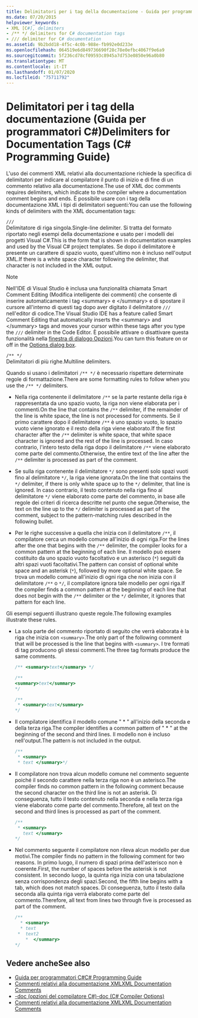```yaml
---
title: Delimitatori per i tag della documentazione - Guida per programmatori C#
ms.date: 07/20/2015
helpviewer_keywords:
- XML [C#], delimiters
- /** */ delimiters for C# documentation tags
- /// delimiter for C# documentation
ms.assetid: 9b2bdd18-4f5c-4c0b-988e-fb992e0d233e
ms.openlocfilehash: 064519e6d849736690f28c78e0efbc4067f9e6a9
ms.sourcegitcommit: 5f236cd78cf09593c8945a7d753e0850e96a0b80
ms.translationtype: MT
ms.contentlocale: it-IT
ms.lasthandoff: 01/07/2020
ms.locfileid: "75711792"
---
```

# <a name="delimiters-for-documentation-tags-c-programming-guide"></a><span data-ttu-id="995d6-102">Delimitatori per i tag della documentazione (Guida per programmatori C#)</span><span class="sxs-lookup"><span data-stu-id="995d6-102">Delimiters for Documentation Tags (C# Programming Guide)</span></span>
<span data-ttu-id="995d6-103">L'uso dei commenti XML relativi alla documentazione richiede la specifica di delimitatori per indicare al compilatore il punto di inizio e di fine di un commento relativo alla documentazione.</span><span class="sxs-lookup"><span data-stu-id="995d6-103">The use of XML doc comments requires delimiters, which indicate to the compiler where a documentation comment begins and ends.</span></span> <span data-ttu-id="995d6-104">È possibile usare con i tag della documentazione XML i tipi di delimitatori seguenti:</span><span class="sxs-lookup"><span data-stu-id="995d6-104">You can use the following kinds of delimiters with the XML documentation tags:</span></span>  
  
 `///`  
 <span data-ttu-id="995d6-105">Delimitatore di riga singola.</span><span class="sxs-lookup"><span data-stu-id="995d6-105">Single-line delimiter.</span></span> <span data-ttu-id="995d6-106">Si tratta del formato riportato negli esempi della documentazione e usato per i modelli dei progetti Visual C#.</span><span class="sxs-lookup"><span data-stu-id="995d6-106">This is the form that is shown in documentation examples and used by the Visual C# project templates.</span></span> <span data-ttu-id="995d6-107">Se dopo il delimitatore è presente un carattere di spazio vuoto, quest'ultimo non è incluso nell'output XML.</span><span class="sxs-lookup"><span data-stu-id="995d6-107">If there is a white space character following the delimiter, that character is not included in the XML output.</span></span>  
  
> [!NOTE]
> <span data-ttu-id="995d6-108">Nell'IDE di Visual Studio è inclusa una funzionalità chiamata Smart Comment Editing (Modifica intelligente dei commenti) che consente di inserire automaticamente i tag \<summary> e \</summary> e di spostare il cursore all'interno di questi tag dopo aver digitato il delimitatore `///` nell'editor di codice.</span><span class="sxs-lookup"><span data-stu-id="995d6-108">The Visual Studio IDE has a feature called Smart Comment Editing that automatically inserts the \<summary> and \</summary> tags and moves your cursor within these tags after you type the `///` delimiter in the Code Editor.</span></span> <span data-ttu-id="995d6-109">È possibile attivare o disattivare questa funzionalità nella [finestra di dialogo Opzioni](/visualstudio/ide/reference/options-text-editor-csharp-advanced).</span><span class="sxs-lookup"><span data-stu-id="995d6-109">You can turn this feature on or off in the [Options dialog box](/visualstudio/ide/reference/options-text-editor-csharp-advanced).</span></span>  
  
 `/** */`  
 <span data-ttu-id="995d6-110">Delimitatori di più righe.</span><span class="sxs-lookup"><span data-stu-id="995d6-110">Multiline delimiters.</span></span>  
  
 <span data-ttu-id="995d6-111">Quando si usano i delimitatori `/** */` è necessario rispettare determinate regole di formattazione.</span><span class="sxs-lookup"><span data-stu-id="995d6-111">There are some formatting rules to follow when you use the `/** */` delimiters.</span></span>  
  
- <span data-ttu-id="995d6-112">Nella riga contenente il delimitatore `/**` se la parte restante della riga è rappresentata da uno spazio vuoto, la riga non viene elaborata per i commenti.</span><span class="sxs-lookup"><span data-stu-id="995d6-112">On the line that contains the `/**` delimiter, if the remainder of the line is white space, the line is not processed for comments.</span></span> <span data-ttu-id="995d6-113">Se il primo carattere dopo il delimitatore `/**` è uno spazio vuoto, lo spazio vuoto viene ignorato e il resto della riga viene elaborato.</span><span class="sxs-lookup"><span data-stu-id="995d6-113">If the first character after the `/**` delimiter is white space, that white space character is ignored and the rest of the line is processed.</span></span> <span data-ttu-id="995d6-114">In caso contrario, l'intero testo della riga dopo il delimitatore `/**` viene elaborato come parte del commento.</span><span class="sxs-lookup"><span data-stu-id="995d6-114">Otherwise, the entire text of the line after the `/**` delimiter is processed as part of the comment.</span></span>  
  
- <span data-ttu-id="995d6-115">Se sulla riga contenente il delimitatore `*/` sono presenti solo spazi vuoti fino al delimitatore `*/`, la riga viene ignorata.</span><span class="sxs-lookup"><span data-stu-id="995d6-115">On the line that contains the `*/` delimiter, if there is only white space up to the `*/` delimiter, that line is ignored.</span></span> <span data-ttu-id="995d6-116">In caso contrario, il testo contenuto nella riga fino al delimitatore `*/` viene elaborato come parte del commento, in base alle regole dei criteri di ricerca descritte nel punto che segue.</span><span class="sxs-lookup"><span data-stu-id="995d6-116">Otherwise, the text on the line up to the `*/` delimiter is processed as part of the comment, subject to the pattern-matching rules described in the following bullet.</span></span>  
  
- <span data-ttu-id="995d6-117">Per le righe successive a quella che inizia con il delimitatore `/**`, il compilatore cerca un modello comune all'inizio di ogni riga.</span><span class="sxs-lookup"><span data-stu-id="995d6-117">For the lines after the one that begins with the `/**` delimiter, the compiler looks for a common pattern at the beginning of each line.</span></span> <span data-ttu-id="995d6-118">Il modello può essere costituito da uno spazio vuoto facoltativo e un asterisco (`*`) seguiti da altri spazi vuoti facoltativi.</span><span class="sxs-lookup"><span data-stu-id="995d6-118">The pattern can consist of optional white space and an asterisk (`*`), followed by more optional white space.</span></span> <span data-ttu-id="995d6-119">Se trova un modello comune all'inizio di ogni riga che non inizia con il delimitatore `/**` o `*/`, il compilatore ignora tale modello per ogni riga.</span><span class="sxs-lookup"><span data-stu-id="995d6-119">If the compiler finds a common pattern at the beginning of each line that does not begin with the `/**` delimiter or the `*/` delimiter, it ignores that pattern for each line.</span></span>  
  
 <span data-ttu-id="995d6-120">Gli esempi seguenti illustrano queste regole.</span><span class="sxs-lookup"><span data-stu-id="995d6-120">The following examples illustrate these rules.</span></span>  
  
- <span data-ttu-id="995d6-121">La sola parte del commento riportato di seguito che verrà elaborata è la riga che inizia con `<summary>`.</span><span class="sxs-lookup"><span data-stu-id="995d6-121">The only part of the following comment that will be processed is the line that begins with `<summary>`.</span></span> <span data-ttu-id="995d6-122">I tre formati di tag producono gli stessi commenti.</span><span class="sxs-lookup"><span data-stu-id="995d6-122">The three tag formats produce the same comments.</span></span>  
  
    ```csharp  
    /** <summary>text</summary> */   
  
    /**   
    <summary>text</summary>   
    */   
  
    /**   
     * <summary>text</summary>   
    */  
    ```  
  
- <span data-ttu-id="995d6-123">Il compilatore identifica il modello comune " \* " all'inizio della seconda e della terza riga.</span><span class="sxs-lookup"><span data-stu-id="995d6-123">The compiler identifies a common pattern of " \* " at the beginning of the second and third lines.</span></span> <span data-ttu-id="995d6-124">Il modello non è incluso nell'output.</span><span class="sxs-lookup"><span data-stu-id="995d6-124">The pattern is not included in the output.</span></span>  
  
    ```csharp  
    /**   
     * <summary>   
     * text </summary>*/   
    ```  
  
- <span data-ttu-id="995d6-125">Il compilatore non trova alcun modello comune nel commento seguente poiché il secondo carattere nella terza riga non è un asterisco.</span><span class="sxs-lookup"><span data-stu-id="995d6-125">The compiler finds no common pattern in the following comment because the second character on the third line is not an asterisk.</span></span> <span data-ttu-id="995d6-126">Di conseguenza, tutto il testo contenuto nella seconda e nella terza riga viene elaborato come parte del commento.</span><span class="sxs-lookup"><span data-stu-id="995d6-126">Therefore, all text on the second and third lines is processed as part of the comment.</span></span>  
  
    ```csharp  
    /**   
     * <summary>   
       text </summary>  
    */   
    ```  
  
- <span data-ttu-id="995d6-127">Nel commento seguente il compilatore non rileva alcun modello per due motivi.</span><span class="sxs-lookup"><span data-stu-id="995d6-127">The compiler finds no pattern in the following comment for two reasons.</span></span> <span data-ttu-id="995d6-128">In primo luogo, il numero di spazi prima dell'asterisco non è coerente.</span><span class="sxs-lookup"><span data-stu-id="995d6-128">First, the number of spaces before the asterisk is not consistent.</span></span> <span data-ttu-id="995d6-129">In secondo luogo, la quinta riga inizia con una tabulazione senza corrispondenza degli spazi.</span><span class="sxs-lookup"><span data-stu-id="995d6-129">Second, the fifth line begins with a tab, which does not match spaces.</span></span> <span data-ttu-id="995d6-130">Di conseguenza, tutto il testo dalla seconda alla quinta riga verrà elaborato come parte del commento.</span><span class="sxs-lookup"><span data-stu-id="995d6-130">Therefore, all text from lines two through five is processed as part of the comment.</span></span>  
  
    ```csharp  
    /**   
      * <summary>   
      * text   
     *  text2   
        *  </summary>   
    */   
    ```  
  
## <a name="see-also"></a><span data-ttu-id="995d6-131">Vedere anche</span><span class="sxs-lookup"><span data-stu-id="995d6-131">See also</span></span>

- [<span data-ttu-id="995d6-132">Guida per programmatori C#</span><span class="sxs-lookup"><span data-stu-id="995d6-132">C# Programming Guide</span></span>](../index.md)
- [<span data-ttu-id="995d6-133">Commenti relativi alla documentazione XML</span><span class="sxs-lookup"><span data-stu-id="995d6-133">XML Documentation Comments</span></span>](./index.md)
- [<span data-ttu-id="995d6-134">-doc (opzioni del compilatore C#)</span><span class="sxs-lookup"><span data-stu-id="995d6-134">-doc (C# Compiler Options)</span></span>](../../language-reference/compiler-options/doc-compiler-option.md)
- [<span data-ttu-id="995d6-135">Commenti relativi alla documentazione XML</span><span class="sxs-lookup"><span data-stu-id="995d6-135">XML Documentation Comments</span></span>](./index.md)
